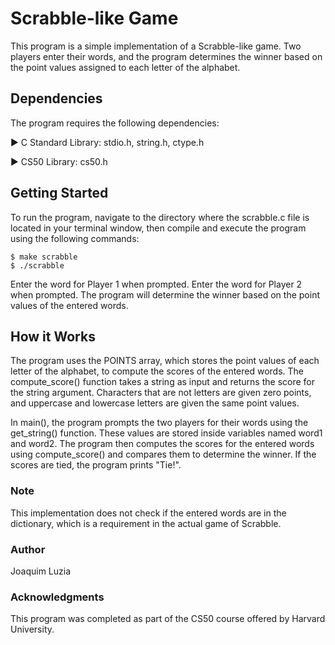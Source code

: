 # Scrabble-like Game
This program is a simple implementation of a Scrabble-like game. Two players enter their words, and the program determines the winner based on the point values assigned to each letter of the alphabet.

## Dependencies
The program requires the following dependencies:

:arrow_forward: C Standard Library: stdio.h, string.h, ctype.h

:arrow_forward: CS50 Library: cs50.h

## Getting Started
To run the program, navigate to the directory where the scrabble.c file is located in your terminal window, then compile and execute the program using the following commands:
```
$ make scrabble
$ ./scrabble
```
Enter the word for Player 1 when prompted.
Enter the word for Player 2 when prompted.
The program will determine the winner based on the point values of the entered words.

## How it Works
The program uses the POINTS array, which stores the point values of each letter of the alphabet, to compute the scores of the entered words. The compute_score() function takes a string as input and returns the score for the string argument. Characters that are not letters are given zero points, and uppercase and lowercase letters are given the same point values.

In main(), the program prompts the two players for their words using the get_string() function. These values are stored inside variables named word1 and word2. The program then computes the scores for the entered words using compute_score() and compares them to determine the winner. If the scores are tied, the program prints "Tie!".

### Note
This implementation does not check if the entered words are in the dictionary, which is a requirement in the actual game of Scrabble.

### Author
Joaquim Luzia

### Acknowledgments
This program was completed as part of the CS50 course offered by Harvard University.
